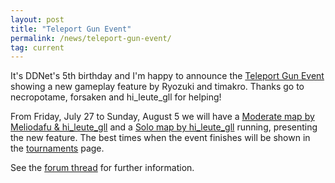 ```yaml
---
layout: post
title: "Teleport Gun Event"
permalink: /news/teleport-gun-event/
tag: current
---
```


It's DDNet's 5th birthday and I'm happy to announce the [Teleport Gun Event](https://forum.ddnet.tw/viewtopic.php?f=33&t=6581) showing a new gameplay feature by Ryozuki and timakro. Thanks go to necropotame, forsaken and hi\_leute\_gll for helping!

From Friday, July 27 to Sunday, August 5 we will have a [Moderate map by Meliodafu & hi\_leute\_gll](/tournaments/teleportgun1/) and a [Solo map by hi\_leute\_gll](/tournaments/teleportgun2/) running, presenting the new feature. The best times when the event finishes will be shown in the [tournaments](/tournaments/) page.

See the [forum thread](https://forum.ddnet.tw/viewtopic.php?f=33&t=6581) for further information.
